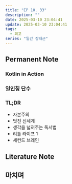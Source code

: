 ```yaml
---
title: "EP 10. 33"
description: ""
date: 2025-03-10 23:04:41
update: 2025-03-10 23:04:41
tags:
  - 회고
series: "일간 장태근" 
---
```


## Permanent Note

### Kotlin in Action

### 일인칭 단수

### TL;DR

- 자본주의
- 멋진 신세계
- 생각을 넓혀주는 독서법
- 리틀 라이프 1
- 세컨드 브레인

## Literature Note

## 마치며 
